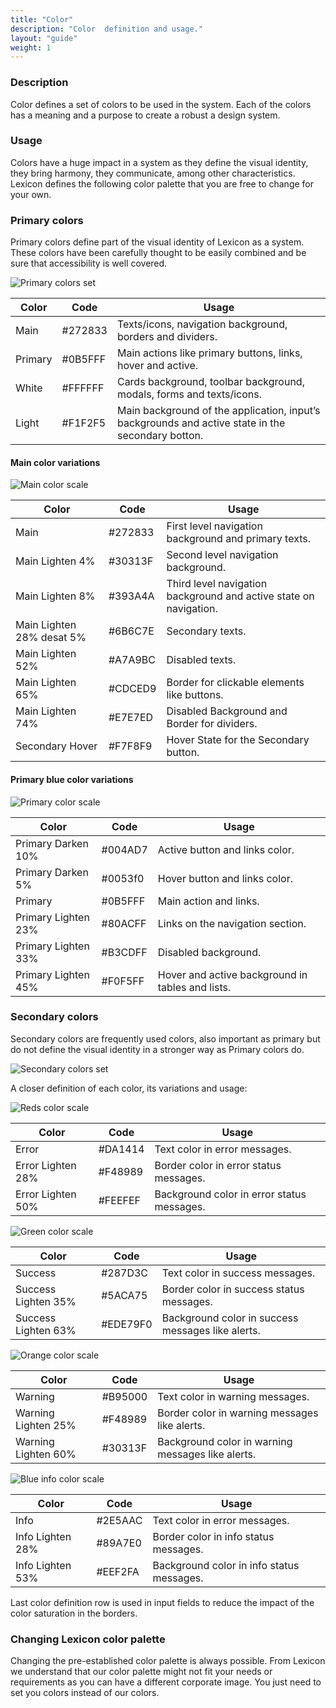 ```yaml
---
title: "Color"
description: "Color  definition and usage."
layout: "guide"
weight: 1
---
```


### Description

Color defines a set of colors to be used in the system. Each of the colors has a meaning and a purpose to create a robust a design system.

### Usage

Colors have a huge impact in a system as they define the visual identity, they bring harmony, they communicate, among other characteristics. Lexicon defines the following color palette that you are free to change for your own.

### Primary colors
Primary colors define part of the visual identity of Lexicon as a system. These colors have been carefully thought to be easily combined and be sure that accessibility is well covered.

![Primary colors set](../../../images/ColorsPrimary.jpg)

| Color | Code | Usage |
| ----- | ---- | ----- |
| Main | #272833 | Texts/icons, navigation background, borders and dividers. |
| Primary | #0B5FFF | Main actions like primary buttons, links, hover and active. |
| White | #FFFFFF | Cards background, toolbar background, modals, forms and texts/icons. |
| Light | #F1F2F5 | Main background of the application, input’s backgrounds and active state in the secondary botton. |


#### Main color variations

![Main color scale](../../../images/ColorMainScale.jpg)


| Color | Code | Usage |
| ----- | ---- | ----- |
| Main | #272833 | First level navigation background and primary texts. |
| Main Lighten 4% | #30313F | Second level navigation background. |
| Main Lighten 8% | #393A4A | Third level navigation background and active state on navigation. | 
| Main Lighten 28% desat 5% | #6B6C7E | Secondary texts. | 
| Main Lighten 52% | #A7A9BC | Disabled texts. | 
| Main Lighten 65% | #CDCED9 | Border for clickable elements like buttons. |
| Main Lighten 74% | #E7E7ED | Disabled Background and Border for dividers. |
| Secondary Hover | #F7F8F9 | Hover State for the Secondary button. |

#### Primary blue color variations

![Primary color scale](../../../images/ColorPrimaryScale.jpg)

| Color | Code | Usage |
| ----- | ---- | ----- |
| Primary Darken 10%| #004AD7 | Active button and links color. |
| Primary Darken 5% | #0053f0 | Hover button and links color. |
| Primary | #0B5FFF | Main action and links. |
| Primary Lighten 23% | #80ACFF | Links on the navigation section. |
| Primary Lighten 33% | #B3CDFF | Disabled background. | 
| Primary Lighten 45% | #F0F5FF | Hover and active background in tables and lists. | 


### Secondary colors

Secondary colors are frequently used colors, also important as primary but do not define the visual identity in a stronger way as Primary colors do.

![Secondary colors set](../../../images/ColorsSecondary.jpg)

A closer definition of each color, its variations and usage:

![Reds color scale](../../../images/ColorRedScale.jpg)

| Color | Code | Usage |
| ----- | ---- | ----- |
| Error | #DA1414 | Text color in error messages. |
| Error Lighten 28% | #F48989 | Border color in error status messages. |
| Error Lighten 50% | #FEEFEF | Background color in error status messages. |

![Green color scale](../../../images/ColorGreenScale.jpg)

| Color | Code | Usage |
| ----- | ---- | ----- |
| Success | #287D3C | Text color in success messages. | 
| Success Lighten 35% | #5ACA75 | Border color in success status messages. | 
| Success Lighten 63% | #EDE79F0 | Background color in success messages like alerts. | 

![Orange color scale](../../../images/ColorOrangeScale.jpg)

| Color | Code | Usage |
| ----- | ---- | ----- |
| Warning | #B95000 | Text color in warning messages. | 
| Warning Lighten 25% | #F48989 | Border color in warning messages like alerts. |
| Warning Lighten 60% | #30313F | Background color in warning messages like alerts. |

![Blue info color scale](../../../images/ColorBlueInfoScale.jpg)

| Color | Code | Usage |
| ----- | ---- | ----- |
| Info | #2E5AAC | Text color in error messages. |
| Info Lighten 28% | #89A7E0 | Border color in info status messages. |
| Info Lighten 53% | #EEF2FA | Background color in info status messages. |


Last color definition row is used in input fields to reduce the impact of the color saturation in the borders.

### Changing Lexicon color palette

Changing the pre-established color palette is always possible. From Lexicon we understand that our color palette might not fit your needs or requirements as you can have a different corporate image. You just need to set you colors instead of our colors.
